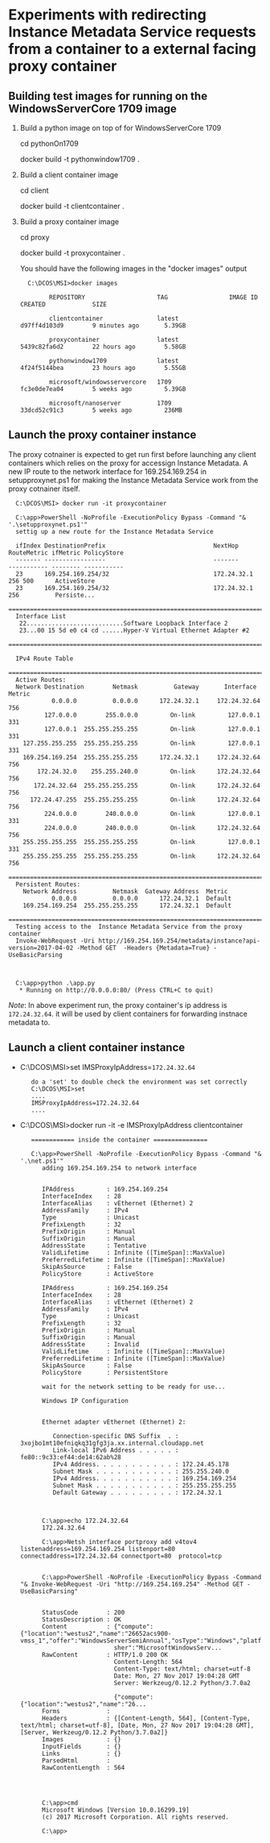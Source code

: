 
# Experiments with redirecting Instance Metadata Service requests from a container to a external facing proxy container  

## Building test images for running on the WindowsServerCore 1709 image

1. Build a python image on top of for WindowsServerCore 1709

      cd pythonOn1709

      docker build -t pythonwindow1709 .

2. Build a client container image

      cd client

      docker build -t clientcontainer .

3. Build a proxy container image

      cd proxy

      docker build -t proxycontainer .

   You should have the following images in the "docker images" output
   
         C:\DCOS\MSI>docker images

               REPOSITORY                    TAG                 IMAGE ID            CREATED             SIZE

               clientcontainer               latest              d97ff4d103d9        9 minutes ago       5.39GB

               proxycontainer                latest              5439c82fa6d2        22 hours ago        5.58GB

               pythonwindow1709              latest              4f24f5144bea        23 hours ago        5.55GB

               microsoft/windowsservercore   1709                fc3e0de7ea04        5 weeks ago         5.39GB

               microsoft/nanoserver          1709                33dcd52c91c3        5 weeks ago         236MB
   
## Launch the proxy container instance
   The proxy cotnainer is expected to get run first before launching any client containers which relies on the proxy for accessign Instance Metadata. A new IP route to the network interface for 169.254.169.254 in setupproxynet.ps1 for making the Instance Metadata Service work from the proxy cotnainer itself.
      
      C:\DCOS\MSI> docker run -it proxycontainer

      C:\app>PowerShell -NoProfile -ExecutionPolicy Bypass -Command "& '.\setupproxynet.ps1'"
      settig up a new route for the Instance Metadata Service

      ifIndex DestinationPrefix                              NextHop                                  RouteMetric ifMetric PolicyStore
      ------- -----------------                              -------                                  ----------- -------- -----------
      23      169.254.169.254/32                             172.24.32.1                                      256 500      ActiveStore
      23      169.254.169.254/32                             172.24.32.1                                      256          Persiste...
      ===========================================================================
      Interface List
       22...........................Software Loopback Interface 2
       23...00 15 5d e0 c4 cd ......Hyper-V Virtual Ethernet Adapter #2
      ===========================================================================

      IPv4 Route Table
      ===========================================================================
      Active Routes:
      Network Destination        Netmask          Gateway       Interface  Metric
                0.0.0.0          0.0.0.0      172.24.32.1     172.24.32.64    756
              127.0.0.0        255.0.0.0         On-link         127.0.0.1    331
              127.0.0.1  255.255.255.255         On-link         127.0.0.1    331
        127.255.255.255  255.255.255.255         On-link         127.0.0.1    331
        169.254.169.254  255.255.255.255      172.24.32.1     172.24.32.64    756
            172.24.32.0    255.255.240.0         On-link      172.24.32.64    756
           172.24.32.64  255.255.255.255         On-link      172.24.32.64    756
          172.24.47.255  255.255.255.255         On-link      172.24.32.64    756
              224.0.0.0        240.0.0.0         On-link         127.0.0.1    331
              224.0.0.0        240.0.0.0         On-link      172.24.32.64    756
        255.255.255.255  255.255.255.255         On-link         127.0.0.1    331
        255.255.255.255  255.255.255.255         On-link      172.24.32.64    756
      ===========================================================================
      Persistent Routes:
        Network Address          Netmask  Gateway Address  Metric
                0.0.0.0          0.0.0.0      172.24.32.1  Default
        169.254.169.254  255.255.255.255      172.24.32.1  Default
      ===========================================================================
      Testing access to the  Instance Metadata Service from the proxy container
      Invoke-WebRequest -Uri http://169.254.169.254/metadata/instance?api-version=2017-04-02 -Method GET  -Headers {Metadata=True} -UseBasicParsing



      C:\app>python .\app.py
       * Running on http://0.0.0.0:80/ (Press CTRL+C to quit)


  *Note*: In above experiment run, the proxy container's ip address is `172.24.32.64`. it will be used by client containers for forwarding instnace metadata to.

## Launch a client container instance

- C:\DCOS\MSI>set IMSProxyIpAddress=`172.24.32.64`

         do a 'set' to double check the environment was set correctly 
         C:\DCOS\MSI>set
         ....
         IMSProxyIpAddress=172.24.32.64
         ....


- C:\DCOS\MSI>docker run -it -e IMSProxyIpAddress clientcontainer

         ============ inside the container ===============

         C:\app>PowerShell -NoProfile -ExecutionPolicy Bypass -Command "& '.\net.ps1'"
            adding 169.254.169.254 to network interface


            IPAddress         : 169.254.169.254
            InterfaceIndex    : 28
            InterfaceAlias    : vEthernet (Ethernet) 2
            AddressFamily     : IPv4
            Type              : Unicast
            PrefixLength      : 32
            PrefixOrigin      : Manual
            SuffixOrigin      : Manual
            AddressState      : Tentative
            ValidLifetime     : Infinite ([TimeSpan]::MaxValue)
            PreferredLifetime : Infinite ([TimeSpan]::MaxValue)
            SkipAsSource      : False
            PolicyStore       : ActiveStore

            IPAddress         : 169.254.169.254
            InterfaceIndex    : 28
            InterfaceAlias    : vEthernet (Ethernet) 2
            AddressFamily     : IPv4
            Type              : Unicast
            PrefixLength      : 32
            PrefixOrigin      : Manual
            SuffixOrigin      : Manual
            AddressState      : Invalid
            ValidLifetime     : Infinite ([TimeSpan]::MaxValue)
            PreferredLifetime : Infinite ([TimeSpan]::MaxValue)
            SkipAsSource      : False
            PolicyStore       : PersistentStore

            wait for the network setting to be ready for use...

            Windows IP Configuration


            Ethernet adapter vEthernet (Ethernet) 2:

               Connection-specific DNS Suffix  . : 3xojbo1mt10efniqkq31gfg3ja.xx.internal.cloudapp.net
               Link-local IPv6 Address . . . . . : fe80::9c33:ef44:de14:62ab%28
               IPv4 Address. . . . . . . . . . . : 172.24.45.178
               Subnet Mask . . . . . . . . . . . : 255.255.240.0
               IPv4 Address. . . . . . . . . . . : 169.254.169.254
               Subnet Mask . . . . . . . . . . . : 255.255.255.255
               Default Gateway . . . . . . . . . : 172.24.32.1



            C:\app>echo 172.24.32.64
            172.24.32.64

            C:\app>Netsh interface portproxy add v4tov4 listenaddress=169.254.169.254 listenport=80 connectaddress=172.24.32.64 connectport=80  protocol=tcp


            C:\app>PowerShell -NoProfile -ExecutionPolicy Bypass -Command "& Invoke-WebRequest -Uri "http://169.254.169.254" -Method GET -UseBasicParsing"


            StatusCode        : 200
            StatusDescription : OK
            Content           : {"compute":{"location":"westus2","name":"26652acs900-vmss_1","offer":"WindowsServerSemiAnnual","osType":"Windows","platformFaultDomain":"1","platformUpdateDomain":"1","publi
                                sher":"MicrosoftWindowsServ...
            RawContent        : HTTP/1.0 200 OK
                                Content-Length: 564
                                Content-Type: text/html; charset=utf-8
                                Date: Mon, 27 Nov 2017 19:04:28 GMT
                                Server: Werkzeug/0.12.2 Python/3.7.0a2

                                {"compute":{"location":"westus2","name":"26...
            Forms             :
            Headers           : {[Content-Length, 564], [Content-Type, text/html; charset=utf-8], [Date, Mon, 27 Nov 2017 19:04:28 GMT], [Server, Werkzeug/0.12.2 Python/3.7.0a2]}
            Images            : {}
            InputFields       : {}
            Links             : {}
            ParsedHtml        :
            RawContentLength  : 564




            C:\app>cmd
            Microsoft Windows [Version 10.0.16299.19]
            (c) 2017 Microsoft Corporation. All rights reserved.

            C:\app>

